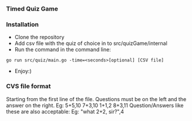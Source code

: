 ### Timed Quiz Game

### Installation
- Clone the repository
- Add csv file with the quiz of choice in to src/quizGame/internal
- Run the command in the command line: 
```
go run src/quiz/main.go -time=<seconds>[optional] [CSV file]
```
- Enjoy:)

### CVS file format
Starting from the first line of the file.
Questions must be on the left and the answer on the right. 
Eg: 
    5+5,10
    7+3,10
    1+1,2
    8+3,11
Question/Answers like these are also acceptable: 
Eg:
    "what 2+2, sir?",4
